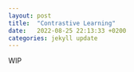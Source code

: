 ```yaml
---
layout: post
title:  "Contrastive Learning"
date:   2022-08-25 22:13:33 +0200
categories: jekyll update
---
```


WIP

